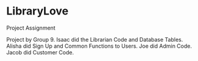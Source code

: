 # LibraryLove
Project Assignment


Project by Group 9. 
Isaac did the Librarian Code and Database Tables.
Alisha did Sign Up and Common Functions to Users.
Joe did Admin Code.
Jacob did Customer Code.
